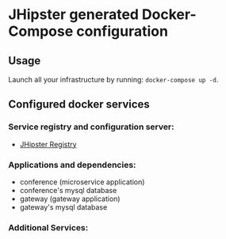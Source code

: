 # JHipster generated Docker-Compose configuration

## Usage

Launch all your infrastructure by running: `docker-compose up -d`.

## Configured docker services

### Service registry and configuration server:
- [JHipster Registry](http://localhost:8761)

### Applications and dependencies:
- conference (microservice application)
- conference's mysql database
- gateway (gateway application)
- gateway's mysql database

### Additional Services:


